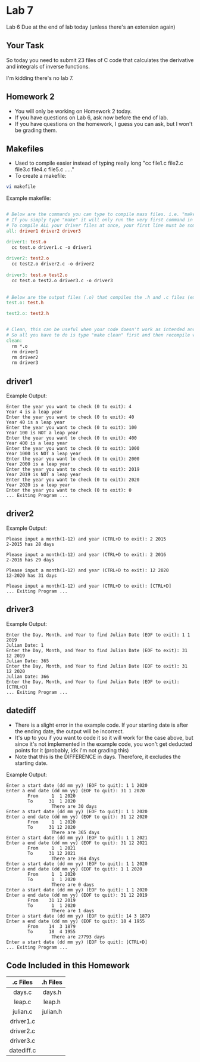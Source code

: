 # Lab 7
Lab 6 Due at the end of lab today (unless there's an extension again)

## Your Task
So today you need to submit 23 files of C code that calculates the derivative and integrals of inverse functions.

I'm kidding there's no lab 7.


## Homework 2
- You will only be working on Homework 2 today.
- If you have questions on Lab 6, ask now before the end of lab.
- If you have questions on the homework, I guess you can ask, but I won't be grading them.


## Makefiles
- Used to compile easier instead of typing really long "cc file1.c file2.c file3.c file4.c file5.c ....." 
- To create a makefile:
```bash
vi makefile
```

Example makefile:
```makefile

# Below are the commands you can type to compile mass files. i.e. "make driver1", "make driver2", etc.
# If you simply type "make" it will only run the very first command in this makefile. 
# To compile ALL your driver files at once, your first line must be somewhat like the first line shown below then type "make" or "make all"
all: driver1 driver2 driver3

driver1: test.o
  cc test.o driver1.c -o driver1
  
driver2: test2.o
  cc test2.o driver2.c -o driver2
  
driver3: test.o test2.o
  cc test.o test2.o driver3.c -o driver3
  
  
# Below are the output files (.o) that compiles the .h and .c files (except the driver.c files)
test.o: test.h

test2.o: test2.h 


# Clean, this can be useful when your code doesn't work as intended and you want to change stuff.
# So all you have to do is type "make clean" first and then recompile with "make driver1" or "make driver2" or "make" or "make all" or you get the idea...
clean:
  rm *.o
  rm driver1
  rm driver2
  rm driver3
```

## driver1
Example Output:
```
Enter the year you want to check (0 to exit): 4
Year 4 is a leap year
Enter the year you want to check (0 to exit): 40
Year 40 is a leap year
Enter the year you want to check (0 to exit): 100
Year 100 is NOT a leap year
Enter the year you want to check (0 to exit): 400
Year 400 is a leap year
Enter the year you want to check (0 to exit): 1000
Year 1000 is NOT a leap year
Enter the year you want to check (0 to exit): 2000
Year 2000 is a leap year
Enter the year you want to check (0 to exit): 2019
Year 2019 is NOT a leap year
Enter the year you want to check (0 to exit): 2020
Year 2020 is a leap year
Enter the year you want to check (0 to exit): 0
... Exiting Program ...
```

## driver2
Example Output:
```
Please input a month(1-12) and year (CTRL+D to exit): 2 2015
2-2015 has 28 days

Please input a month(1-12) and year (CTRL+D to exit): 2 2016
2-2016 has 29 days

Please input a month(1-12) and year (CTRL+D to exit): 12 2020
12-2020 has 31 days

Please input a month(1-12) and year (CTRL+D to exit): [CTRL+D]
... Exiting Program ...
```

## driver3
Example Output:
```
Enter the Day, Month, and Year to find Julian Date (EOF to exit): 1 1 2019
Julian Date: 1 
Enter the Day, Month, and Year to find Julian Date (EOF to exit): 31 12 2019
Julian Date: 365 
Enter the Day, Month, and Year to find Julian Date (EOF to exit): 31 12 2020
Julian Date: 366 
Enter the Day, Month, and Year to find Julian Date (EOF to exit): [CTRL+D]
... Exiting Program ...
```

## datediff
- There is a slight error in the example code. If your starting date is after the ending date, the output will be incorrect.
- It's up to you if you want to code it so it will work for the case above, but since it's not implemented in the example code, you won't get deducted points for it (probably, idk I'm not grading this)
- Note that this is the DIFFERENCE in days. Therefore, it excludes the starting date.

Example Output:
```
Enter a start date (dd mm yy) (EOF to quit): 1 1 2020  
Enter a end date (dd mm yy) (EOF to quit): 31 1 2020
        From     1  1 2020 
        To      31  1 2020
                 There are 30 days
Enter a start date (dd mm yy) (EOF to quit): 1 1 2020 
Enter a end date (dd mm yy) (EOF to quit): 31 12 2020
        From     1  1 2020 
        To      31 12 2020
                 There are 365 days
Enter a start date (dd mm yy) (EOF to quit): 1 1 2021
Enter a end date (dd mm yy) (EOF to quit): 31 12 2021
        From     1  1 2021 
        To      31 12 2021
                 There are 364 days
Enter a start date (dd mm yy) (EOF to quit): 1 1 2020
Enter a end date (dd mm yy) (EOF to quit): 1 1 2020
        From     1  1 2020 
        To       1  1 2020
                 There are 0 days
Enter a start date (dd mm yy) (EOF to quit): 1 1 2020
Enter a end date (dd mm yy) (EOF to quit): 31 12 2019
        From    31 12 2019 
        To       1  1 2020
                 There are 1 days
Enter a start date (dd mm yy) (EOF to quit): 14 3 1879
Enter a end date (dd mm yy) (EOF to quit): 18 4 1955
        From    14  3 1879 
        To      18  4 1955
                 There are 27793 days
Enter a start date (dd mm yy) (EOF to quit): [CTRL+D]
... Exiting Program ...
```


## Code Included in this Homework
| .c Files | .h Files |
| :---: | :---: |
| days.c | days.h |
| leap.c | leap.h |
| julian.c | julian.h |
| driver1.c |  |
| driver2.c |  |
| driver3.c |  |
| datediff.c |  |
